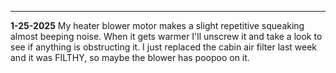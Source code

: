 
---

**1-25-2025**
My heater blower motor makes a slight repetitive squeaking almost beeping noise. When it gets warmer I'll unscrew it and take a look to see if anything is obstructing it. I just replaced the cabin air filter last week and it was FILTHY, so maybe the blower has poopoo on it.

